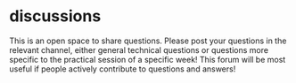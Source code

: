 # discussions

This is an open space to share questions. Please post your questions in the relevant channel, either general technical questions or questions more specific to the practical session of a specific week! 
This forum will be most useful if people actively contribute to questions and answers!

